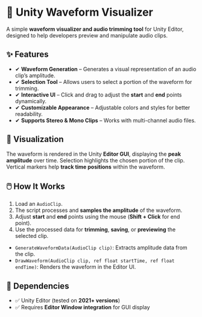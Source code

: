 <h1>🎵 Unity Waveform Visualizer</h1>
<p>A simple <strong>waveform visualizer and audio trimming tool</strong> for Unity Editor, designed to help developers preview and manipulate audio clips.</p>
<h2>✨ Features</h2>
<ul>
<li>✔ <strong>Waveform Generation</strong> – Generates a visual representation of an audio clip’s amplitude.</li>
<li>✔ <strong>Selection Tool</strong> – Allows users to select a portion of the waveform for trimming.</li>
<li>✔ <strong>Interactive UI</strong> – Click and drag to adjust the <strong>start</strong> and <strong>end</strong> points dynamically.</li>
<li>✔ <strong>Customizable Appearance</strong> – Adjustable colors and styles for better readability.</li>
<li>✔ <strong>Supports Stereo & Mono Clips</strong> – Works with multi-channel audio files.</li>
</ul>
<h2>🎨 Visualization</h2>
<p>The waveform is rendered in the Unity <strong>Editor GUI</strong>, displaying the <strong>peak amplitude</strong> over time. Selection highlights the chosen portion of the clip. Vertical markers help <strong>track time positions</strong> within the waveform.</p>
<h2>🖱️ How It Works</h2>
<ol>
<li>Load an <code>AudioClip</code>.</li>
<li>The script processes and <strong>samples the amplitude</strong> of the waveform.</li>
<li>Adjust <strong>start</strong> and <strong>end</strong> points using the mouse (<strong>Shift + Click</strong> for end point).</li>
<li>Use the processed data for <strong>trimming</strong>, <strong>saving</strong>, or <strong>previewing</strong> the selected clip.</li>
</ol>
<ul>
<li><code>GenerateWaveformData(AudioClip clip)</code>: Extracts amplitude data from the clip.</li>
<li><code>DrawWaveform(AudioClip clip, ref float startTime, ref float endTime)</code>: Renders the waveform in the Editor UI.</li>
</ul>
<h2>📌 Dependencies</h2>
<ul>
<li>✅ Unity Editor (tested on <strong>2021+ versions</strong>)</li>
<li>✅ Requires <strong>Editor Window integration</strong> for GUI display</li>
</ul>

